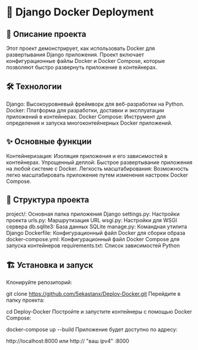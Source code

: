 # 🐳 Django Docker Deployment
## 📖 Описание проекта
Этот проект демонстрирует, как использовать Docker для развертывания Django приложения. Проект включает конфигурационные файлы Docker и Docker Compose, которые позволяют быстро развернуть приложение в контейнерах.
  
## 🛠️ Технологии
Django: Высокоуровневый фреймворк для веб-разработки на Python.  
Docker: Платформа для разработки, доставки и эксплуатации приложений в контейнерах.
Docker Compose: Инструмент для определения и запуска многоконтейнерных Docker приложений.
## ✨ Основные функции
Контейнеризация: Изоляция приложения и его зависимостей в контейнерах.
Упрощенный деплой: Быстрое развертывание приложения на любой системе с Docker.
Легкость масштабирования: Возможность легко масштабировать приложение путем изменения настроек Docker Compose.
## 📁 Структура проекта
project/: Основная папка приложения Django
settings.py: Настройки проекта 
urls.py: Маршрутизация URL
wsgi.py: Настройки для WSGI сервера
db.sqlite3: База данных SQLite
manage.py: Командная утилита Django
Dockerfile: Конфигурационный файл Docker для сборки образа
docker-compose.yml: Конфигурационный файл Docker Compose для запуска контейнеров
requirements.txt: Список зависимостей Python
## 🏗️ Установка и запуск
Клонируйте репозиторий:

git clone https://github.com/5ekastanx/Deploy-Docker.git
Перейдите в папку проекта:

cd Deploy-Docker
Постройте и запустите контейнеры с помощью Docker Compose:

docker-compose up --build
Приложение будет доступно по адресу:

http://localhost:8000 или http:// "ваш ipv4" :8000 

